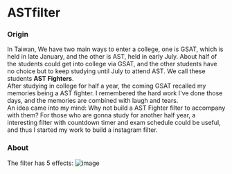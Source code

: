 # ASTfilter
### Origin
In Taiwan, We have two main ways to enter a college, one is GSAT, which is held in late January, and the other is AST, held in early July. About half of the students could get into college via GSAT, and the other students have no choice but to keep studying until July to attend AST. We call these students **AST Fighters**.  
After studying in college for half a year, the coming GSAT recalled my memories being a AST fighter. I remembered the hard work I've done those days, and the memories are combined with laugh and tears.  
An idea came into my mind: Why not build a AST Fighter filter to accompany with them? For those who are gonna study for another half year, a interesting filter with countdown timer and exam schedule could be useful, and thus I started my work to build a instagram filter.

### About
The filter has 5 effects:
![image](./textures/)
